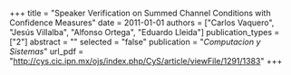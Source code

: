 +++
title = "Speaker Verification on Summed Channel Conditions with Confidence Measures"
date = 2011-01-01
authors = ["Carlos Vaquero", "Jesús Villalba", "Alfonso Ortega", "Eduardo Lleida"]
publication_types = ["2"]
abstract = ""
selected = "false"
publication = "*Computacion y Sistemas*"
url_pdf = "http://cys.cic.ipn.mx/ojs/index.php/CyS/article/viewFile/1291/1383"
+++

